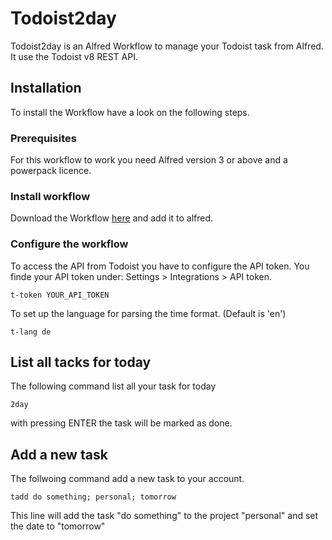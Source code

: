 # Todoist2day
Todoist2day is an Alfred Workflow to manage your Todoist task from Alfred. It use the Todoist v8 REST API.

## Installation
To install the Workflow have a look on the following steps.

### Prerequisites
For this workflow to work you need Alfred version 3 or above and a powerpack licence.

### Install workflow
Download the Workflow [here](https://github.com/dgo-/alfred-todoist2day/releases/download/1.0/alfred-todoist2day.alfredworkflow) and add it to alfred.

### Configure the workflow
To access the API from Todoist you have to configure the API token. You finde your API token under: Settings > Integrations > API token.
```
t-token YOUR_API_TOKEN
```

To set up the language for parsing the time format. (Default is 'en') 
``` 
t-lang de
```

## List all tacks for today
The following command list all your task for today
```
2day
```
with pressing ENTER the task will be marked as done. 

## Add a new task
The follwoing command add a new task to your account. 
```
tadd do something; personal; tomorrow
```
This line will add the task "do something" to the project "personal" and set the date to "tomorrow" 

